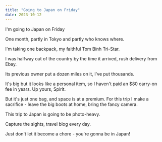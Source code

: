 ```yaml
---
title: "Going to Japan on Friday"
date: 2023-10-12
---
```


I'm going to Japan on Friday

One month, partly in Tokyo and partly who knows where.

I'm taking one backpack, my faithful Tom Binh Tri-Star.

I was halfway out of the country by the time it arrived, rush delivery from Ebay.

Its previous owner put a dozen miles on it, I've put thousands.

It's big but it looks like a personal item, so I haven't paid an $80 carry-on fee in years. Up yours, Spirit.

But it's just one bag, and space is at a premium. For this trip I make a sacrifice - leave the big boots at home, bring the fancy camera.

This trip to Japan is going to be photo-heavy.

Capture the sights, travel blog every day.

Just don't let it become a chore - you're gonna be in Japan!
